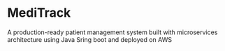 # MediTrack
A production-ready patient management system built with microservices architecture using Java Sring boot and deployed on AWS
